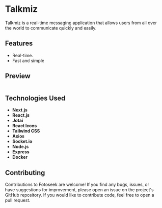 # Talkmiz

Talkmiz is ​​a real-time messaging application that allows users from all over the world to communicate quickly and easily.

## Features

- Real-time.
- Fast and simple

## Preview

![]()

## Technologies Used

- **Next.js**
- **React.js**
- **Jotai**
- **React Icons**
- **Tailwind CSS**
- **Axios**
- **Socket.io**
- **Node.js**
- **Express**
- **Docker**

## Contributing

Contributions to Fotoseek are welcome! If you find any bugs, issues, or have suggestions for improvement, please open an issue on the project's GitHub repository. If you would like to contribute code, feel free to open a pull request.
